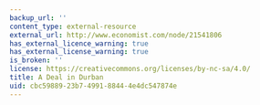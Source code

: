 ```yaml
---
backup_url: ''
content_type: external-resource
external_url: http://www.economist.com/node/21541806
has_external_licence_warning: true
has_external_license_warning: true
is_broken: ''
license: https://creativecommons.org/licenses/by-nc-sa/4.0/
title: A Deal in Durban
uid: cbc59889-23b7-4991-8844-4e4dc547874e
---
```

